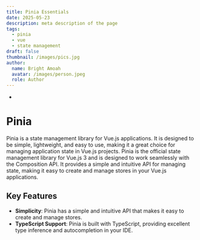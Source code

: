 ```yaml
---
title: Pinia Essentials
date: 2025-05-23
description: meta description of the page
tags:
  - pinia
  - vue
  - state management
draft: false
thumbnail: /images/pics.jpg
author:
  name: Bright Amoah
  avatar: /images/person.jpeg
  role: Author
---
```


-

# Pinia

Pinia is a state management library for Vue.js applications. It is designed to
be simple, lightweight, and easy to use, making it a great choice for managing
application state in Vue.js projects. Pinia is the official state management
library for Vue.js 3 and is designed to work seamlessly with the Composition
API. It provides a simple and intuitive API for managing state, making it easy
to create and manage stores in your Vue.js applications.

## Key Features

- **Simplicity**: Pinia has a simple and intuitive API that makes it easy to
  create and manage stores.
- **TypeScript Support**: Pinia is built with TypeScript, providing excellent
  type inference and autocompletion in your IDE.
